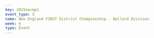 ```yaml
---
key: 2025necmp1
event_type: 5
name: New England FIRST District Championship - Ballard Division
week: 6
type: Event
---
```

